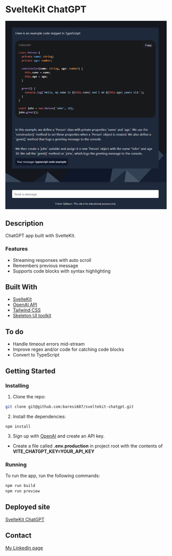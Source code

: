 # SvelteKit ChatGPT

![Screenshot](static/screenshot.png)

## Description

ChatGPT app built with SvelteKit.

### Features

- Streaming responses with auto scroll
- Remembers previous message
- Supports code blocks with syntax highlighting

## Built With

- [SvelteKit](https://kit.svelte.dev/)
- [OpenAI API](https://platform.openai.com/overview)
- [Tailwind CSS](https://tailwindcss.com/)
- [Skeleton UI toolkit](https://www.skeleton.dev/)

## To do

- Handle timeout errors mid-stream
- Improve regex and/or code for catching code blocks
- Convert to TypeScript

## Getting Started

### Installing

1. Clone the repo:

```bash
git clone git@github.com:baresi687/sveltekit-chatgpt.git
```

2. Install the dependencies:

```
npm install
```

3. Sign up with [OpenAI](https://platform.openai.com/account/api-keys) and create an API key.
- Create a file called **.env.production** in project root with the contents of **VITE_CHATGPT_KEY=YOUR_API_KEY**


### Running

To run the app, run the following commands:

```bash
npm run build
npm run preview
```

## Deployed site

[SvelteKit ChatGPT](https://sveltekit-chatgpt-hreinn.netlify.app/)

## Contact

[My LinkedIn page](https://www.linkedin.com/in/hreinn-gylfason-b9a48521a/)
